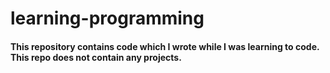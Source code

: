 # learning-programming

#### This repository contains code which I wrote while I was learning to code. This repo does not contain any projects.
